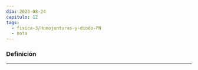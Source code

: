 ```yaml
---
dia: 2023-08-24
capitulo: 12
tags:
  - fisica-3/Homojunturas-y-diodo-PN
  - nota
---
```

### Definición
---
